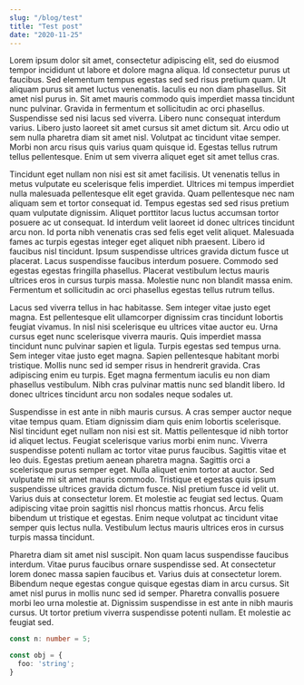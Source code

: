```yaml
---
slug: "/blog/test"
title: "Test post"
date: "2020-11-25"
--- 
```


Lorem ipsum dolor sit amet, consectetur adipiscing elit, sed do eiusmod tempor incididunt ut labore et dolore magna aliqua. Id consectetur purus ut faucibus. Sed elementum tempus egestas sed sed risus pretium quam. Ut aliquam purus sit amet luctus venenatis. Iaculis eu non diam phasellus. Sit amet nisl purus in. Sit amet mauris commodo quis imperdiet massa tincidunt nunc pulvinar. Gravida in fermentum et sollicitudin ac orci phasellus. Suspendisse sed nisi lacus sed viverra. Libero nunc consequat interdum varius. Libero justo laoreet sit amet cursus sit amet dictum sit. Arcu odio ut sem nulla pharetra diam sit amet nisl. Volutpat ac tincidunt vitae semper. Morbi non arcu risus quis varius quam quisque id. Egestas tellus rutrum tellus pellentesque. Enim ut sem viverra aliquet eget sit amet tellus cras.

Tincidunt eget nullam non nisi est sit amet facilisis. Ut venenatis tellus in metus vulputate eu scelerisque felis imperdiet. Ultrices mi tempus imperdiet nulla malesuada pellentesque elit eget gravida. Quam pellentesque nec nam aliquam sem et tortor consequat id. Tempus egestas sed sed risus pretium quam vulputate dignissim. Aliquet porttitor lacus luctus accumsan tortor posuere ac ut consequat. Id interdum velit laoreet id donec ultrices tincidunt arcu non. Id porta nibh venenatis cras sed felis eget velit aliquet. Malesuada fames ac turpis egestas integer eget aliquet nibh praesent. Libero id faucibus nisl tincidunt. Ipsum suspendisse ultrices gravida dictum fusce ut placerat. Lacus suspendisse faucibus interdum posuere. Commodo sed egestas egestas fringilla phasellus. Placerat vestibulum lectus mauris ultrices eros in cursus turpis massa. Molestie nunc non blandit massa enim. Fermentum et sollicitudin ac orci phasellus egestas tellus rutrum tellus.

Lacus sed viverra tellus in hac habitasse. Sem integer vitae justo eget magna. Est pellentesque elit ullamcorper dignissim cras tincidunt lobortis feugiat vivamus. In nisl nisi scelerisque eu ultrices vitae auctor eu. Urna cursus eget nunc scelerisque viverra mauris. Quis imperdiet massa tincidunt nunc pulvinar sapien et ligula. Turpis egestas sed tempus urna. Sem integer vitae justo eget magna. Sapien pellentesque habitant morbi tristique. Mollis nunc sed id semper risus in hendrerit gravida. Cras adipiscing enim eu turpis. Eget magna fermentum iaculis eu non diam phasellus vestibulum. Nibh cras pulvinar mattis nunc sed blandit libero. Id donec ultrices tincidunt arcu non sodales neque sodales ut.

Suspendisse in est ante in nibh mauris cursus. A cras semper auctor neque vitae tempus quam. Etiam dignissim diam quis enim lobortis scelerisque. Nisl tincidunt eget nullam non nisi est sit. Mattis pellentesque id nibh tortor id aliquet lectus. Feugiat scelerisque varius morbi enim nunc. Viverra suspendisse potenti nullam ac tortor vitae purus faucibus. Sagittis vitae et leo duis. Egestas pretium aenean pharetra magna. Sagittis orci a scelerisque purus semper eget. Nulla aliquet enim tortor at auctor. Sed vulputate mi sit amet mauris commodo. Tristique et egestas quis ipsum suspendisse ultrices gravida dictum fusce. Nisl pretium fusce id velit ut. Varius duis at consectetur lorem. Et molestie ac feugiat sed lectus. Quam adipiscing vitae proin sagittis nisl rhoncus mattis rhoncus. Arcu felis bibendum ut tristique et egestas. Enim neque volutpat ac tincidunt vitae semper quis lectus nulla. Vestibulum lectus mauris ultrices eros in cursus turpis massa tincidunt.

Pharetra diam sit amet nisl suscipit. Non quam lacus suspendisse faucibus interdum. Vitae purus faucibus ornare suspendisse sed. At consectetur lorem donec massa sapien faucibus et. Varius duis at consectetur lorem. Bibendum neque egestas congue quisque egestas diam in arcu cursus. Sit amet nisl purus in mollis nunc sed id semper. Pharetra convallis posuere morbi leo urna molestie at. Dignissim suspendisse in est ante in nibh mauris cursus. Ut tortor pretium viverra suspendisse potenti nullam. Et molestie ac feugiat sed.

```ts
const n: number = 5;

const obj = {
  foo: 'string';
}
```
